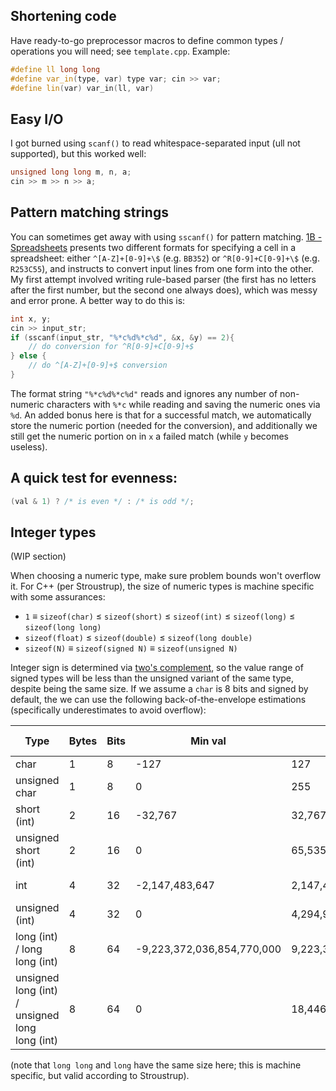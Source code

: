 ## Shortening code

Have ready-to-go preprocessor macros to define common types / operations you will need; see `template.cpp`. Example:

```cpp
#define ll long long
#define var_in(type, var) type var; cin >> var;
#define lin(var) var_in(ll, var)
```

## Easy I/O

I got burned using `scanf()` to read whitespace-separated input (ull not supported), but this worked well:
```c++
unsigned long long m, n, a;
cin >> m >> n >> a;
```

## Pattern matching strings
You can sometimes get away with using `sscanf()` for pattern matching. [1B - Spreadsheets](https://codeforces.com/contest/1/problem/B) presents two different formats for specifying a cell in a spreadsheet: either `^[A-Z]+[0-9]+\$` (e.g. `BB352`) or `^R[0-9]+C[0-9]+\$` (e.g. `R253C55`), and instructs to convert input lines from one form into the other. My first attempt involved writing rule-based parser (the first has no letters after the first number, but the second one always does), which was messy and error prone. A better way to do this is:
```cpp
int x, y;
cin >> input_str;
if (sscanf(input_str, "%*c%d%*c%d", &x, &y) == 2){
    // do conversion for ^R[0-9]+C[0-9]+$
} else {
    // do ^[A-Z]+[0-9]+$ conversion
}

```
The format string `"%*c%d%*c%d"` reads and ignores any number of non-numeric characters with `%*c` while reading and saving the numeric ones via `%d`. An added bonus here is that for a successful match, we automatically store the numeric portion (needed for the conversion), and additionally we still get the numeric portion on in `x` a failed match (while `y` becomes useless). 


## A quick test for evenness:
```cpp
(val & 1) ? /* is even */ : /* is odd */;
```

## Integer types

(WIP section)

When choosing a numeric type, make sure problem bounds won't overflow it. For C++ (per Stroustrup),
the size of numeric types is machine specific with some assurances:
- `1` ≡ `sizeof(char)` ≤ `sizeof(short)` ≤ `sizeof(int)` ≤ `sizeof(long)` ≤ `sizeof(long long)`
- `sizeof(float)` ≤ `sizeof(double)` ≤ `sizeof(long double)`
- `sizeof(N)` ≡ `sizeof(signed N)` ≡ `sizeof(unsigned N)`

Integer sign is determined via [two's complement](https://en.wikipedia.org/wiki/Two%27s_complement), so the value range of signed types will be less than the unsigned variant of the same type, despite being the same size. If we assume a `char` is 8 bits and signed by default, the we can use the following back-of-the-envelope estimations (specifically underestimates to avoid overflow):


| Type                                           | Bytes   | Bits            | Min val                    | Max val                    | Ballpark range  |
|------------------------------------------------|---------|-----------------|----------------------------|----------------------------|-----------------|
| char                                           | 1       | 8               | -127                       | 127                        |    duh          |
| unsigned char                                  | 1       | 8               | 0                          | 255                        |    duh          |
| short (int)                                    | 2       | 16              | -32,767                    | 32,767                     | 0 to 3*(10^4)   |
| unsigned short (int)                           | 2       | 16              | 0                          | 65,535                     | 0 to 6*(10^4)   |
| int                                            | 4       | 32              | -2,147,483,647             | 2,147,483,647              | ±2 * (10^9)     |
| unsigned (int)                                 | 4       | 32              | 0                          | 4,294,967,295              | 0 to 4 * (10^9) |
| long (int) / long long (int)                   | 8       | 64              | -9,223,372,036,854,770,000 | 9,223,372,036,854,770,000  | ±9 * 10^18      |
| unsigned long (int) / unsigned long long (int) | 8       | 64              | 0                          | 18,446,744,073,709,500,000 | 0 to 10^19      |


(note that `long long` and `long` have the same size here; this is machine specific, but valid according to Stroustrup).

